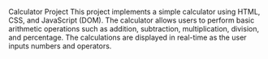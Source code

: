 Calculator Project
This project implements a simple calculator using HTML, CSS, and JavaScript (DOM). The calculator allows users to perform basic arithmetic operations such as addition, subtraction, multiplication, division, and percentage. The calculations are displayed in real-time as the user inputs numbers and operators.

